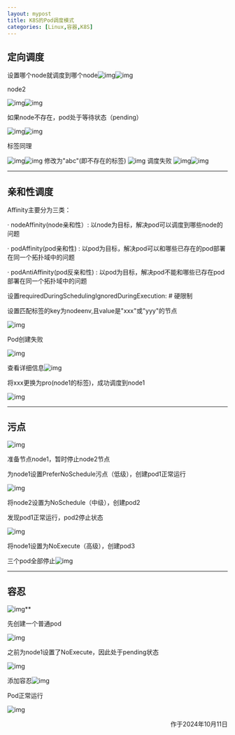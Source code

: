 ```yaml
---
layout: mypost
title: K8S的Pod调度模式
categories: [Linux,容器,K8S]
---
```



## **定向调度**

 

设置哪个node就调度到哪个node![img](1.png)![img](2.png)

node2

![img](3.png)![img](4.png)

 

 

如果node不存在，pod处于等待状态（pending）

![img](5.png)![img](6.png)

标签同理

![img](7.png)![img](8.png)
修改为"abc"(即不存在的标签)
![img](9.png)
调度失败
![img](10.png)![img](11.png)



----



## **亲和性调度**

Affinity主要分为三类：

·    nodeAffinity(node亲和性）: 以node为目标，解决pod可以调度到哪些node的问题

·    podAffinity(pod亲和性) : 以pod为目标，解决pod可以和哪些已存在的pod部署在同一个拓扑域中的问题

·    podAntiAffinity(pod反亲和性) : 以pod为目标，解决pod不能和哪些已存在pod部署在同一个拓扑域中的问题

设置requiredDuringSchedulingIgnoredDuringExecution: # 硬限制

设置匹配标签的key为nodeenv,且value是"xxx"或"yyy"的节点

 

![img](12.png)

Pod创建失败

![img](13.png)

查看详细信息![img](14.png)

将xxx更换为pro(node1的标签)，成功调度到node1

![img](15.png)



---



## **污点**

![img](16.png)

 

准备节点node1，暂时停止node2节点

 

为node1设置PreferNoSchedule污点（低级），创建pod1正常运行

![img](17.png)

将node2设置为NoSchedule（中级），创建pod2

发现pod1正常运行，pod2停止状态

![img](18.png)

将node1设置为NoExecute（高级），创建pod3

三个pod全部停止![img](19.png)



---



## **容忍**

![img](20.png)**

 

先创建一个普通pod

![img](21.png)

之前为node1设置了NoExecute，因此处于pending状态

![img](22.png)

添加容忍![img](23.png)

Pod正常运行

![img](24.png)




<p align="right">作于2024年10月11日</p>